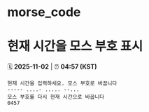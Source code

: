 # morse_code
# 현재 시간을 모스 부호 표시
<!-- MORSE_TIME_START -->
🗓️ **2025-11-02** | ⏰ **04:57 (KST)**

```
현재 시간을 입력하세요. 모스 부호로 바꿉니다
----- ....- ..... --...
모스 부호를 다시 현재 시간으로 바꿉니다
0457
```
<!-- MORSE_TIME_END -->
